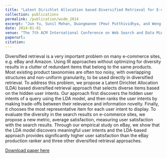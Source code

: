 ```yaml
---
title: "Latent Dirichlet Allocation based Diversified Retrieval for E-commerce Search."
collection: publications
permalink: /publication/wsdm_2014
excerpt: "Jun Yu, Sunil Mohan, Duangmanee (Pew) Putthividhya, and Weng-Keen Wong"
date: 2014-01-01
venue: "The 7th ACM International Conference on Web Search and Data Mining Conference (WSDM)"
paperurl:
citation:
---
```

Diversified retrieval is a very important problem on many e-commerce sites, e.g. eBay and Amazon. Using IR approaches without optimizing for diversity results in a clutter of redundant items that belong to the same products. Most existing product taxonomies are often too noisy, with overlapping structures and non-uniform granularity, to be used directly in diversified retrieval. To address this problem, we propose a Latent Dirichlet Allocation (LDA) based diversified retrieval approach that selects diverse items based on the hidden user intents. Our approach first discovers the hidden user intents of a query using the LDA model, and then ranks the user intents by making trade-offs between their relevance and information novelty. Finally, it chooses the most representative item for each user intent to display. To evaluate the diversity in the search results on e-commerce sites, we propose a new metric, average satisfaction, measuring
user satisfaction with the search results. Through our empirical study on eBay, we show that the LDA model discovers meaningful user intents and the LDA-based approach provides significantly higher user satisfaction than the eBay production ranker and three other diversified retrieval approaches.

[Download paper here](https://github.com/zariable/zariable.github.io/blob/master/files/wsdm_2014.pdf)
